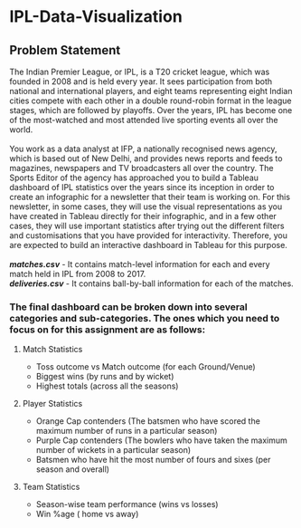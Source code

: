 # IPL-Data-Visualization

## Problem Statement
The Indian Premier League, or IPL, is a T20 cricket league, which was founded in 2008 and is held every year. It sees participation from both national and international players, and eight teams representing eight Indian cities compete with each other in a double round-robin format in the league stages, which are followed by playoffs. Over the years, IPL has become one of the most-watched and most attended live sporting events all over the world.<br><br>
You work as a data analyst at IFP, a nationally recognised news agency, which is based out of New Delhi, and provides news reports and feeds to magazines, newspapers and TV broadcasters all over the country. The Sports Editor of the agency has approached you to build a Tableau dashboard of IPL statistics over the years since its inception in order to create an infographic for a newsletter that their team is working on. For this newsletter, in some cases, they will use the visual representations as you have created in Tableau directly for their infographic, and in a few other cases, they will use important statistics after trying out the different filters and customisations that you have provided for interactivity. Therefore, you are expected to build an interactive dashboard in Tableau for this purpose.<br>
<br>
<b><em>matches.csv</em></b> - It contains match-level information for each and every match held in IPL from 2008 to 2017.<br>
<b><em>deliveries.csv</em></b> - It contains ball-by-ball information for each of the matches.

### The final dashboard can be broken down into several categories and sub-categories. The ones which you need to focus on for this assignment are as follows:

1. Match Statistics<br>

    * Toss outcome vs Match outcome (for each Ground/Venue)
    * Biggest wins (by runs and by wicket)
    * Highest totals (across all the seasons)
 

2. Player Statistics<br>

    * Orange Cap contenders (The batsmen who have scored the maximum number of runs in a particular season)
    * Purple Cap contenders (The bowlers who have taken the maximum number of wickets in a particular season)
    * Batsmen who have hit the most number of fours and sixes (per season and overall)

3. Team Statistics<br>

    * Season-wise team performance (wins vs losses)
    * Win %age ( home vs away)
